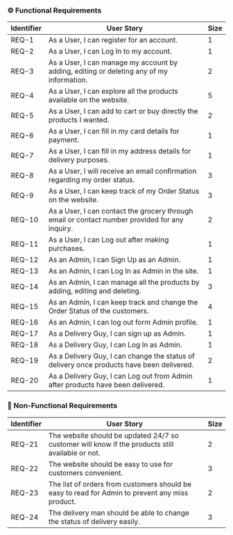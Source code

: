 ### ⚙️ Functional Requirements

Identifier | User Story | Size
------------ | ------------- | ------
REQ-1 | As a User, I can register for an account. | 1
REQ-2 | As a User, I can Log In to my account. | 1 
REQ-3 | As a User, I can manage my account by adding, editing or deleting any of my information. | 2
REQ-4 | As a User, I can explore all the products available on the website.| 5
REQ-5 | As a User, I can add to cart or buy directly the products I wanted.| 2
REQ-6 | As a User, I can fill in my card details for payment.| 1
REQ-7 | As a User, I can fill in my address details for delivery purposes.| 1
REQ-8 | As a User, I will receive an email confirmation regarding my order status.| 3
REQ-9 | As a User, I can keep track of my Order Status on the website.| 3
REQ-10| As a User, I can contact the grocery through email or contact number provided for any inquiry.| 2
REQ-11| As a User, I can Log out after making purchases. | 1
REQ-12| As an Admin, I can Sign Up as an Admin.| 1
REQ-13| As an Admin, I can Log In as Admin in the site.| 1
REQ-14| As an Admin, I can manage all the products by adding, editing and deleting.| 3
REQ-15| As an Admin, I can keep track and change the Order Status of the customers.| 4
REQ-16| As an Admin, I can log out form Admin profile.| 1
REQ-17| As a Delivery Guy, I can sign up as Admin.| 1
REQ-18| As a Delivery Guy, I can Log In as Admin.| 1
REQ-19| As a Delivery Guy, I can change the status of delivery once products have been delivered. | 2
REQ-20| As a Delivery Guy, I can Log out from Admin after products have been delivered.| 1

### 🔩 Non-Functional Requirements

Identifier | User Story | Size
---------- | ---------- | -----
REQ-21 | The website should be updated 24/7 so customer will know if the products still available or not. | 2
REQ-22 | The website should be easy to use for customers convenient. | 3
REQ-23 | The list of orders from customers should be easy to read for Admin to prevent any miss product. | 2
REQ-24 | The delivery man should be able to change the status of delivery easily. | 3
